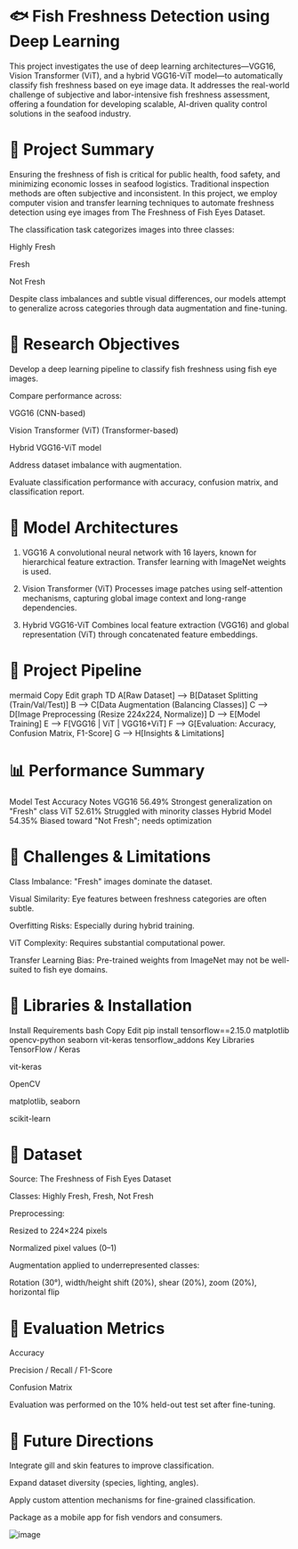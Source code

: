 # 🐟 Fish Freshness Detection using Deep Learning


This project investigates the use of deep learning architectures—VGG16, Vision Transformer (ViT), and a hybrid VGG16-ViT model—to automatically classify fish freshness based on eye image data. It addresses the real-world challenge of subjective and labor-intensive fish freshness assessment, offering a foundation for developing scalable, AI-driven quality control solutions in the seafood industry.

# 📘 Project Summary


Ensuring the freshness of fish is critical for public health, food safety, and minimizing economic losses in seafood logistics. Traditional inspection methods are often subjective and inconsistent. In this project, we employ computer vision and transfer learning techniques to automate freshness detection using eye images from The Freshness of Fish Eyes Dataset.

The classification task categorizes images into three classes:

Highly Fresh

Fresh

Not Fresh

Despite class imbalances and subtle visual differences, our models attempt to generalize across categories through data augmentation and fine-tuning.

# 🔬 Research Objectives


Develop a deep learning pipeline to classify fish freshness using fish eye images.

Compare performance across:

VGG16 (CNN-based)

Vision Transformer (ViT) (Transformer-based)

Hybrid VGG16-ViT model

Address dataset imbalance with augmentation.

Evaluate classification performance with accuracy, confusion matrix, and classification report.

# 🧠 Model Architectures


1. VGG16
A convolutional neural network with 16 layers, known for hierarchical feature extraction. Transfer learning with ImageNet weights is used.

2. Vision Transformer (ViT)
Processes image patches using self-attention mechanisms, capturing global image context and long-range dependencies.

3. Hybrid VGG16-ViT
Combines local feature extraction (VGG16) and global representation (ViT) through concatenated feature embeddings.

# 🔄 Project Pipeline


mermaid
Copy
Edit
graph TD
    A[Raw Dataset] --> B[Dataset Splitting (Train/Val/Test)]
    B --> C[Data Augmentation (Balancing Classes)]
    C --> D[Image Preprocessing (Resize 224x224, Normalize)]
    D --> E[Model Training]
    E --> F[VGG16 | ViT | VGG16+ViT]
    F --> G[Evaluation: Accuracy, Confusion Matrix, F1-Score]
    G --> H[Insights & Limitations]

# 📊 Performance Summary


Model	Test Accuracy	Notes
VGG16	56.49%	Strongest generalization on "Fresh" class
ViT	52.61%	Struggled with minority classes
Hybrid Model	54.35%	Biased toward "Not Fresh"; needs optimization

# 🧪 Challenges & Limitations


Class Imbalance: "Fresh" images dominate the dataset.

Visual Similarity: Eye features between freshness categories are often subtle.

Overfitting Risks: Especially during hybrid training.

ViT Complexity: Requires substantial computational power.

Transfer Learning Bias: Pre-trained weights from ImageNet may not be well-suited to fish eye domains.

# 🔧 Libraries & Installation


Install Requirements
bash
Copy
Edit
pip install tensorflow==2.15.0 matplotlib opencv-python seaborn vit-keras tensorflow_addons
Key Libraries
TensorFlow / Keras

vit-keras

OpenCV

matplotlib, seaborn

scikit-learn

# 📁 Dataset


Source: The Freshness of Fish Eyes Dataset

Classes: Highly Fresh, Fresh, Not Fresh

Preprocessing:

Resized to 224×224 pixels

Normalized pixel values (0–1)

Augmentation applied to underrepresented classes:

Rotation (30°), width/height shift (20%), shear (20%), zoom (20%), horizontal flip

# 🧪 Evaluation Metrics


Accuracy

Precision / Recall / F1-Score

Confusion Matrix

Evaluation was performed on the 10% held-out test set after fine-tuning.

# 📌 Future Directions


Integrate gill and skin features to improve classification.

Expand dataset diversity (species, lighting, angles).

Apply custom attention mechanisms for fine-grained classification.

Package as a mobile app for fish vendors and consumers.


![image](https://github.com/user-attachments/assets/0758d22f-3647-49e5-8439-c06db2d29b83)
